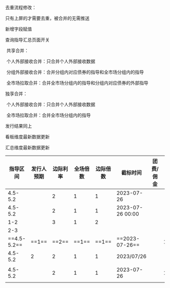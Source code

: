 去重流程修改：

只有上屏的才需要去重，被合并的无需推送

新增字段赋值

查询指导汇总页面开关

​	共享合并：

​		个人外部接收合并：只合并个人外部接收数据

​		分组外部接收合并：合并分组内对应债券的指导和全市场分组内的指导

​		全市场拉取合并：合并全市场分组内的指导和分组内对应债券的外部指导



独享合并：

​	   个人外部接收合并：只合并个人外部接收数据

​		全市场拉取合并：合并全市场分组内的指导

发行结果同上







看板维度最新数据更新

汇总维度最新数据更新



| 指导区间    | 发行人预期 | 边际利率 | 全场倍数 | 边际倍数 | 截标时间         | 团费/佣金 | Fid  |
| ----------- | ---------- | -------- | -------- | -------- | ---------------- | --------- | ---- |
| 4.5-5.2     |            | 2        | 1        | 1        | 2023-07-26       |           |      |
| 4.5-5.2     |            | 2        | 1        | 1        | 2023-07-26 00:00 |           |      |
| 1-2         |            | 3        | 1        | 2        |                  |           |      |
| 2-3         |            |          |          |          |                  |           |      |
| ==4.5-5.2== | ==1==      | ==2==    | ==1==    | ==1==    | ==2023-07-26==   |           | 100  |
| 4.5-5.2     | 2          | 2        | 1        | 1        | 2023/07/26       |           |      |
|             |            |          |          |          |                  |           |      |
| 4.5-5.2     |            | 2        | 1        | 1        | 2023-07-26       |           | 10   |
|             |            |          |          |          |                  |           |      |

